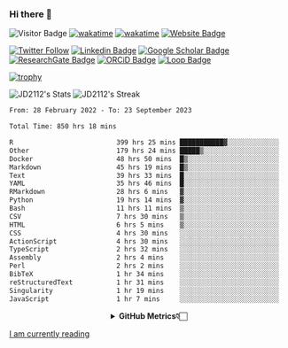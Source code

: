 ### Hi there 👋
![Visitor Badge](https://visitor-badge.laobi.icu/badge?page_id=JD2112.JD2112)
[![wakatime](https://github.com/JD2112/JD2112/actions/workflows/waka-readme.yml/badge.svg)](https://github.com/JD2112/JD2112/actions/workflows/waka-readme.yml)
[![wakatime](https://wakatime.com/badge/user/fe95275f-909a-4147-a45d-624981173898.svg)](https://wakatime.com/@fe95275f-909a-4147-a45d-624981173898)
[![Website Badge](https://img.shields.io/badge/website-informational?style=flat-square)](http://jyotirmoydas.netlify.app)

[![Twitter Follow](https://img.shields.io/twitter/follow/jyotirmoy21?style=social)](https://twitter.com/jyotirmoy21)
[![Linkedin Badge](https://img.shields.io/badge/-jyotirmoy-blue?style=plastic&logo=Linkedin&logoColor=white&link=https://www.linkedin.com/in/dasjyotirmoy/)](https://www.linkedin.com/in/dasjyotirmoy/)
[![Google Scholar Badge](https://img.shields.io/badge/-jyotirmoy-blue?style=plastic&logo=GoogleScholar&logoColor=white&link=https://scholar.google.se/citations?user=IMBYOv8AAAAJ&hl=en)](https://scholar.google.se/citations?user=IMBYOv8AAAAJ&hl=en)
[![ResearchGate Badge](https://img.shields.io/badge/-jyotirmoy-cyan?style=plastic&logo=ResearchGate&logoColor=white&link=https://www.researchgate.net/profile/Jyotirmoy-Das-3)](https://www.researchgate.net/profile/Jyotirmoy-Das-3)
[![ORCiD Badge](https://img.shields.io/badge/-jyotirmoy-green?style=plastic&logo=orcid&logoColor=white&link=https://orcid.org/0000-0002-5649-4658)](https://orcid.org/0000-0002-5649-4658)
[![Loop Badge](https://img.shields.io/badge/-jyotirmoy-orange?style=plastic&logo=Loop&logoColor=white&link=https://loop.frontiersin.org/people/1519976/overview)](https://loop.frontiersin.org/people/1519976/overview)

[![trophy](https://github-profile-trophy.vercel.app/?username=JD2112)](https://github.com/ryo-ma/github-profile-trophy)

<!--
**JD2112/JD2112** is a ✨ _special_ ✨ repository because its `README.md` (this file) appears on your GitHub profile.

Here are some ideas to get you started:

- 🔭 I’m currently working on ...
- 🌱 I’m currently learning ...
- 👯 I’m looking to collaborate on ...
- 🤔 I’m looking for help with ...
- 💬 Ask me about ...
- 📫 How to reach me: ...
- 😄 Pronouns: ...
- ⚡ Fun fact: ...
![JD2112's Top Languages](https://github-readme-stats.vercel.app/api/top-langs/?username=JD2112&theme=vue-dark&show_icons=true&hide_border=true&layout=compact)
-->
![JD2112's Stats](https://github-readme-stats.vercel.app/api?username=JD2112&theme=vue-dark&show_icons=true&hide_border=true&count_private=true)
![JD2112's Streak](https://github-readme-streak-stats.herokuapp.com/?user=JD2112&theme=vue-dark&hide_border=true)





<!--START_SECTION:waka-->

```txt
From: 28 February 2022 - To: 23 September 2023

Total Time: 850 hrs 18 mins

R                          399 hrs 25 mins ███████████▓░░░░░░░░░░░░░   46.97 %
Other                      179 hrs 24 mins █████▒░░░░░░░░░░░░░░░░░░░   21.10 %
Docker                     48 hrs 50 mins  █▒░░░░░░░░░░░░░░░░░░░░░░░   05.74 %
Markdown                   45 hrs 19 mins  █▒░░░░░░░░░░░░░░░░░░░░░░░   05.33 %
Text                       39 hrs 33 mins  █░░░░░░░░░░░░░░░░░░░░░░░░   04.65 %
YAML                       35 hrs 46 mins  █░░░░░░░░░░░░░░░░░░░░░░░░   04.21 %
RMarkdown                  28 hrs 6 mins   ▓░░░░░░░░░░░░░░░░░░░░░░░░   03.31 %
Python                     19 hrs 14 mins  ▓░░░░░░░░░░░░░░░░░░░░░░░░   02.26 %
Bash                       11 hrs 11 mins  ▒░░░░░░░░░░░░░░░░░░░░░░░░   01.32 %
CSV                        7 hrs 30 mins   ▒░░░░░░░░░░░░░░░░░░░░░░░░   00.88 %
HTML                       6 hrs 5 mins    ▒░░░░░░░░░░░░░░░░░░░░░░░░   00.72 %
CSS                        4 hrs 30 mins   ░░░░░░░░░░░░░░░░░░░░░░░░░   00.53 %
ActionScript               4 hrs 30 mins   ░░░░░░░░░░░░░░░░░░░░░░░░░   00.53 %
TypeScript                 2 hrs 32 mins   ░░░░░░░░░░░░░░░░░░░░░░░░░   00.30 %
Assembly                   2 hrs 4 mins    ░░░░░░░░░░░░░░░░░░░░░░░░░   00.24 %
Perl                       2 hrs 2 mins    ░░░░░░░░░░░░░░░░░░░░░░░░░   00.24 %
BibTeX                     1 hr 34 mins    ░░░░░░░░░░░░░░░░░░░░░░░░░   00.18 %
reStructuredText           1 hr 31 mins    ░░░░░░░░░░░░░░░░░░░░░░░░░   00.18 %
Singularity                1 hr 19 mins    ░░░░░░░░░░░░░░░░░░░░░░░░░   00.16 %
JavaScript                 1 hr 7 mins     ░░░░░░░░░░░░░░░░░░░░░░░░░   00.13 %
```

<!--END_SECTION:waka-->

<div align="center">
    <details>
        <summary><b>GitHub Metrics👇🏻</b></summary>
    <br>
        
[Get Details](https://metrics.lecoq.io/insights/JD2112)
    </details>
</div>

<a target="_blank" href="https://www.goodreads.com/user/show/21242415-jyotirmoy-das">I am currently reading</a>


